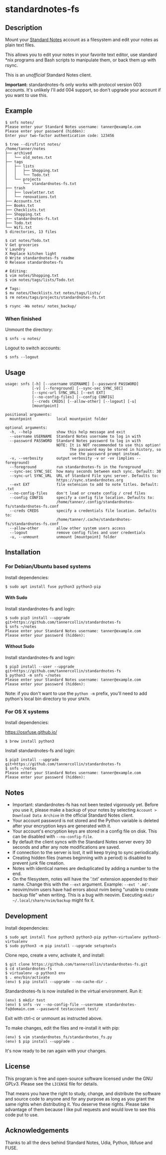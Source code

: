 # standardnotes-fs

## Description
Mount your [Standard Notes](https://standardnotes.org/) account as a filesystem and edit your notes as plain text files.

This allows you to edit your notes in your favorite text editor, use standard \*nix programs and Bash scripts to manipulate them, or back them up with rsync.

This is an _unofficial_ Standard Notes client.

**Important:** standardnotes-fs only works with protocol version 003 accounts. It's unlikely I'll add 004 support, so don't upgrade your account if you want to use this.

## Example

```text
$ snfs notes/
Please enter your Standard Notes username: tanner@example.com
Please enter your password (hidden): 
Enter your two-factor authentication code: 123456

$ tree --dirsfirst notes/
/home/tanner/notes
├── archived
│   └── old_notes.txt
├── tags
│   ├── lists
│   │   ├── Shopping.txt
│   │   └── Todo.txt
│   └── projects
│       └── standardnotes-fs.txt
├── trash
│   ├── loveletter.txt
│   └── renovations.txt
├── Accounts.txt
├── Books.txt
├── Checklists.txt
├── Shopping.txt
├── standardnotes-fs.txt
├── Todo.txt
└── Wifi.txt
5 directories, 13 files

$ cat notes/Todo.txt
V Get groceries
V Laundry
X Replace kitchen light
O Write standardnotes-fs readme
O Release standardnotes-fs

# Editing:
$ vim notes/Shopping.txt
$ vim notes/tags/lists/Todo.txt

# Tags:
$ mv notes/Checklists.txt notes/tags/lists/
$ rm notes/tags/projects/standardnotes-fs.txt

$ rsync -Wa notes/ notes_backup/
```

### When finished

Unmount the directory:
```text
$ snfs -u notes/
```

Logout to switch accounts:
```text
$ snfs --logout
```

## Usage
```text
usage: snfs [-h] [--username USERNAME] [--password PASSWORD]
            [-v] [--foreground] [--sync-sec SYNC_SEC]
            [--sync-url SYNC_URL] [--ext EXT]
            [--no-config-files] [--config CONFIG]
            [--creds CREDS] [--allow-other] [--logout] [-u]
            [mountpoint]

positional arguments:
  mountpoint           local mountpoint folder

optional arguments:
  -h, --help           show this help message and exit
  --username USERNAME  Standard Notes username to log in with
  --password PASSWORD  Standard Notes password to log in with
                       NOTE: It is NOT recommended to use this option!
                             The password may be stored in history, so
                             use the password prompt instead.
  -v, --verbosity      output verbosity -v or -vv (implies --foreground)
  --foreground         run standardnotes-fs in the foreground
  --sync-sec SYNC_SEC  how many seconds between each sync. Default: 30
  --sync-url SYNC_URL  URL of Standard File sync server. Defaults to:
                       https://sync.standardnotes.org
  --ext EXT            file extension to add to note titles. Default: .txt
  --no-config-files    don't load or create config / cred files
  --config CONFIG      specify a config file location. Defaults to:
                       /home/tanner/.config/standardnotes-fs/standardnotes-fs.conf
  --creds CREDS        specify a credentials file location. Defaults to:
                       /home/tanner/.cache/standardnotes-fs/standardnotes-fs.conf
  --allow-other        allow other system users access
  --logout             remove config files and user credentials
  -u, --unmount        unmount [mountpoint] folder

```

## Installation
### For Debian/Ubuntu based systems

Install dependencies:
```text
$ sudo apt install fuse python3 python3-pip
```

#### With Sudo

Install standardnotes-fs and login:
```text
$ sudo pip3 install --upgrade git+https://github.com/tannercollin/standardnotes-fs
$ snfs ~/notes
Please enter your Standard Notes username: tanner@example.com
Please enter your password (hidden): 
```

#### Without Sudo

Install standardnotes-fs and login:
```text
$ pip3 install --user --upgrade git+https://github.com/tannercollin/standardnotes-fs
$ python3 -m snfs ~/notes
Please enter your Standard Notes username: tanner@example.com
Please enter your password (hidden): 
```

Note: if you don't want to use the `python -m` prefix, you'll need to add python's local bin directory to your `$PATH`.

### For OS X systems

Install dependencies:

https://osxfuse.github.io/
```text
$ brew install python3
```

Install standardnotes-fs and login:
```text
$ pip3 install --upgrade git+https://github.com/tannercollin/standardnotes-fs
$ snfs ~/notes
Please enter your Standard Notes username: tanner@example.com
Please enter your password (hidden): 
```

## Notes
* Important: standardnotes-fs has not been tested vigorously yet. Before you use it, please make a backup of your notes by selecting `Account > Download Data Archive` in the official Standard Notes client.
* Your account password is not stored and the Python variable is deleted after your encryption keys are generated with it.
* Your account's encryption keys are stored in a config file on disk. This can be disabled with `--no-config-file`.
* By default the client syncs with the Standard Notes server every 30 seconds and after any note modifications are saved.
* If connection to the server is lost, it will keep trying to sync periodically.
* Creating hidden files (names beginning with a period) is disabled to prevent junk file creation.
* Notes with identical names are deduplicated by adding a number to the end.
* On the filesystem, notes will have the '.txt' extension appended to their name. Change this with the `--ext` argument. Example: `--ext '.md'`.
* neovim/nvim users have had errors about nvim being "unable to create backup file" when writing. This is a bug with neovim. Executing `mkdir ~/.local/share/nvim/backup` might fix it.

## Development

Install dependencies:
```text
$ sudo apt install fuse python3 python3-pip python-virtualenv python3-virtualenv
$ sudo python3 -m pip install --upgrade setuptools
```

Clone repo, create a venv, activate it, and install:
```text
$ git clone https://github.com/tannercollin/standardnotes-fs.git
$ cd standardnotes-fs
$ virtualenv -p python3 env
$ . env/bin/activate
(env) $ pip install --upgrade --no-cache-dir .
```

Standardnotes-fs is now installed in the virtual environment. Run it:
```text
(env) $ mkdir test
(env) $ snfs -vv --no-config-file --username standardnotes-fs@domain.com --password testaccount test/
```

Exit with ctrl-c or unmount as instructed above.

To make changes, edit the files and re-install it with pip:
```text
(env) $ vim standardnotes_fs/standardnotes_fs.py
(env) $ pip install --upgrade .
```

It's now ready to be ran again with your changes.

## License
This program is free and open-source software licensed under the GNU GPLv3. Please see the `LICENSE` file for details.

That means you have the right to study, change, and distribute the software and source code to anyone and for any purpose as long as you grant the same rights when distributing it. You deserve these rights. Please take advantage of them because I like pull requests and would love to see this code put to use.

## Acknowledgements
Thanks to all the devs behind Standard Notes, Udia, Python, libfuse and FUSE.
